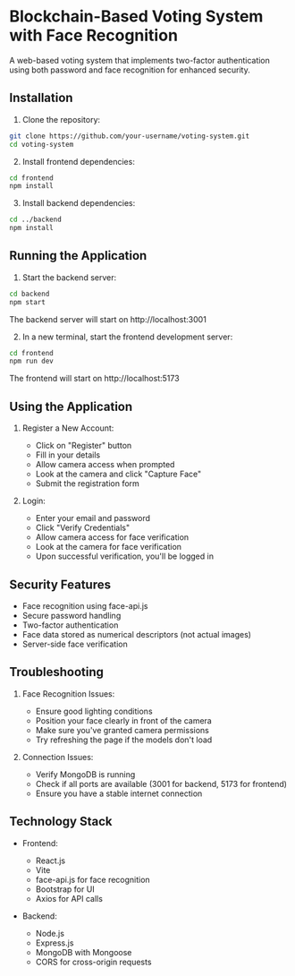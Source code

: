 # Blockchain-Based Voting System with Face Recognition

A web-based voting system that implements two-factor authentication using both password and face recognition for enhanced security.

## Installation

1. Clone the repository:
```bash
git clone https://github.com/your-username/voting-system.git
cd voting-system
```

2. Install frontend dependencies:
```bash
cd frontend
npm install
```

3. Install backend dependencies:
```bash
cd ../backend
npm install
```

## Running the Application

1. Start the backend server:
```bash
cd backend
npm start
```
The backend server will start on http://localhost:3001

2. In a new terminal, start the frontend development server:
```bash
cd frontend
npm run dev
```
The frontend will start on http://localhost:5173

## Using the Application

1. Register a New Account:
   - Click on "Register" button
   - Fill in your details
   - Allow camera access when prompted
   - Look at the camera and click "Capture Face"
   - Submit the registration form

2. Login:
   - Enter your email and password
   - Click "Verify Credentials"
   - Allow camera access for face verification
   - Look at the camera for face verification
   - Upon successful verification, you'll be logged in

## Security Features

- Face recognition using face-api.js
- Secure password handling
- Two-factor authentication
- Face data stored as numerical descriptors (not actual images)
- Server-side face verification

## Troubleshooting

1. Face Recognition Issues:
   - Ensure good lighting conditions
   - Position your face clearly in front of the camera
   - Make sure you've granted camera permissions
   - Try refreshing the page if the models don't load

2. Connection Issues:
   - Verify MongoDB is running
   - Check if all ports are available (3001 for backend, 5173 for frontend)
   - Ensure you have a stable internet connection

## Technology Stack

- Frontend:
  - React.js
  - Vite
  - face-api.js for face recognition
  - Bootstrap for UI
  - Axios for API calls

- Backend:
  - Node.js
  - Express.js
  - MongoDB with Mongoose
  - CORS for cross-origin requests
